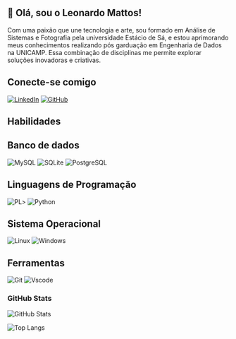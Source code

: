 ## 👋 Olá, sou o Leonardo Mattos! 
 
 Com uma paixão que une tecnologia e arte, sou formado em Análise de Sistemas e Fotografia pela universidade Estácio de Sá, e estou aprimorando meus conhecimentos realizando pós garduação em Engenharia de Dados na UNICAMP. Essa combinação de disciplinas me permite explorar soluções inovadoras e criativas.


## Conecte-se comigo
[![LinkedIn](https://img.shields.io/badge/LinkedIn-0077B5?style=for-the-badge&logo=linkedin&logoColor=white)](https://www.linkedin.com/in/leonardo-mattos-106352123/)
[![GitHub](https://img.shields.io/badge/GitHub-100000?style=for-the-badge&logo=github&logoColor=white)](https://github.com/lmattos77)


## Habilidades

## Banco de dados

![MySQL](https://img.shields.io/badge/MySQL-00000f?style=for-the-badge&logo=mysql&logoColor=white)
![SQLite](https://img.shields.io/badge/SQLite-000?style=for-the-badge&logo=sqlite&logoColor=07405E)
![PostgreSQL](https://img.shields.io/badge/PostgreSQL-000?style=for-the-badge&logo=postgresql)

## Linguagens de Programação

![PL](https://img.shields.io/badge/PL%2FSQL-FFFFFF?style=for-the-badge&logo=oracle&logoColor=FF0000&labelColor=FFFFFF&color=FF0000)>
![Python](https://img.shields.io/badge/python-3670A0?style=for-the-badge&logo=python&logoColor=ffdd54)

## Sistema Operacional
![Linux](https://img.shields.io/badge/Linux-000?style=for-the-badge&logo=linux&logoColor=FCC624)
![Windows](https://img.shields.io/badge/Windows-000?style=for-the-badge&logo=windows&logoColor=2CA5E0)


## Ferramentas

![Git](https://img.shields.io/badge/GIT-E44C30?style=for-the-badge&logo=git&logoColor=white)
![Vscode](https://img.shields.io/badge/Vscode-007ACC?style=for-the-badge&logo=visual-studio-code&logoColor=white)

### GitHub Stats

![GitHub Stats](https://github-readme-stats.vercel.app/api?username=lmattos77&theme=transparent&bg_color=000&border_color=30A3DC&show_icons=true&icon_color=30A3DC&title_color=E94D5F&text_color=FFF)



![Top Langs](https://github-readme-stats-git-masterrstaa-rickstaa.vercel.app/api/top-langs/?username=lmattos77&bg_color=000&border_color=30A3DC&title_color=E94D5F&text_color=FFF)
